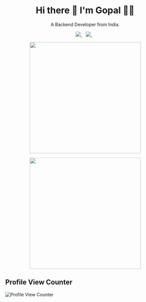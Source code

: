 <h1 align='center'>
  Hi there 👋 I'm Gopal 👨‍💻
</h1>

<p align='center'>
  A Backend Developer from India.
</p>

<p align='center'>
  
  <a href="https://www.linkedin.com/in/gopalakrishnan-anbumani/">
    <img src="https://img.shields.io/badge/linkedin-%230077B5.svg?&style=for-the-badge&logo=linkedin&logoColor=white" />
  </a>&nbsp;&nbsp;
  <a href="https://leetcode.com/gopalkrish45/">
    <img src="https://img.shields.io/badge/-LeetCode-FFA116?style=for-the-badge&logo=LeetCode&logoColor=black" />        
  </a>&nbsp;&nbsp;
</p>


<p align='center'>
  <a href="#"><img src="https://github-readme-stats.vercel.app/api?username=gopalakrishnan-anbumani&show_icons=true&theme=dark" width="350"></a>
</p>


<p align='center'>
  <a href="#"><img src="https://github-readme-stats.vercel.app/api/top-langs/?username=gopalakrishnan-anbumani&show_icons=true&theme=dark" width="350"></a>
</p>


## Profile View Counter

![Profile View Counter](https://komarev.com/ghpvc/?username=gopalakrishnan-anbumani)
